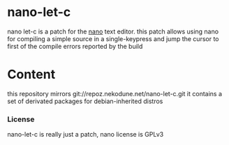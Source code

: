 # nano-let-c #

nano let-c is a patch for the [nano](http://www.nano-editor.org/) text editor.
this patch allows using nano for compiling a simple source in a single-keypress
and jump the cursor to first of the compile errors reported by the build

# Content #
this repository mirrors git://repoz.nekodune.net/nano-let-c.git
it contains a set of derivated packages for debian-inherited distros

### License ###
nano-let-c is really just a patch, nano license is GPLv3
